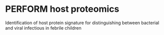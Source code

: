 # PERFORM host proteomics

Identification of host protein signature for distinguishing between bacterial and viral infectious in febrile children
